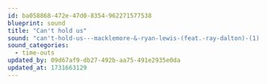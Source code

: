 ```yaml
---
id: ba058868-472e-47d0-8354-962271577538
blueprint: sound
title: "Can't hold us"
sound: "can't-hold-us---macklemore-&-ryan-lewis-(feat.-ray-dalton)-(1).mp3"
sound_categories:
  - time-outs
updated_by: 09d67af9-db27-492b-aa75-491e2935e0da
updated_at: 1731663129
---
```

